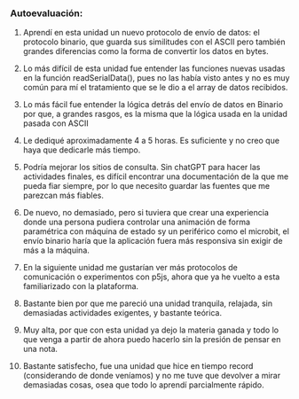 ### Autoevaluación: 

1. Aprendí en esta unidad un nuevo protocolo de envío de datos: el protocolo binario, que guarda sus similitudes con el ASCII pero también grandes diferencias como la forma de convertir los datos en bytes.

2. Lo más difícil de esta unidad fue entender las funciones nuevas usadas en la función readSerialData(), pues no las había visto antes y no es muy común para mí el tratamiento que se le dio a el array de datos recibidos. 

3. Lo más fácil fue entender la lógica detrás del envío de datos en Binario por que, a grandes rasgos, es la misma que la lógica usada en la unidad pasada con ASCII

4. Le dediqué aproximadamente 4 a 5 horas. Es suficiente y no creo que haya que dedicarle más tiempo.

5. Podría mejorar los sitios de consulta. Sin chatGPT para hacer las actividades finales, es difícil encontrar una documentación de la que me pueda fiar siempre, por lo que necesito guardar las fuentes que me parezcan más fiables. 

6. De nuevo, no demasiado, pero si tuviera que crear una experiencia donde una persona pudiera controlar una animación de forma paramétrica con máquina de estado sy un periférico como el microbit, el envío binario haría que la aplicación fuera más responsiva sin exigir de más a la máquina.

7. En la siguiente unidad me gustarían ver más protocolos de comunicación o experimentos con p5js, ahora que ya he vuelto a esta familiarizado con la plataforma. 

8. Bastante bien por que me pareció una unidad tranquila, relajada, sin demasiadas actividades exigentes, y bastante teórica. 

9. Muy alta, por que con esta unidad ya dejo la materia ganada y todo lo que venga a partir de ahora puedo hacerlo sin la presión de pensar en una nota.  

10. Bastante satisfecho, fue una unidad que hice en tiempo record (considerando de donde veníamos) y no me tuve que devolver a mirar demasiadas cosas, osea que todo lo aprendí parcialmente rápido. 
